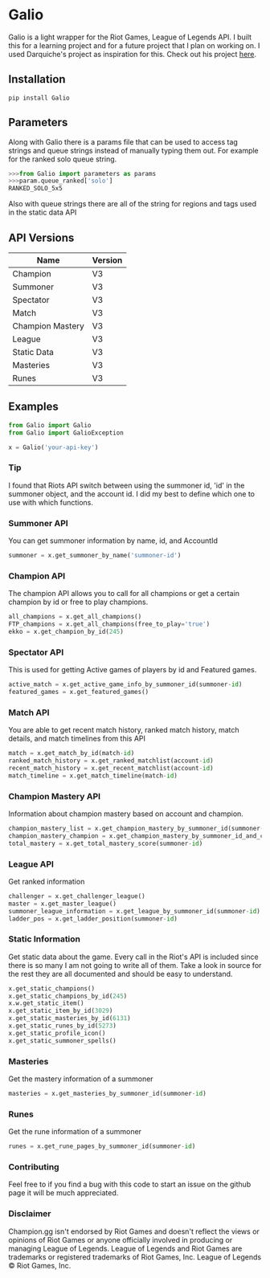 ﻿# Galio
Galio is a light wrapper for the Riot Games, League of Legends API. I built this for a learning project and for a future
 project that I plan on working on. I used Darquiche's project as inspiration for this. 
 Check out his project [here](https://github.com/Darquiche/Riot-Observer).

## Installation
```
pip install Galio
```
## Parameters
Along with Galio there is a params file that can be used to access tag 
strings and queue strings instead of manually typing them out. For 
example for the ranked solo queue string. 
```python
>>>from Galio import parameters as params
>>>param.queue_ranked['solo']
RANKED_SOLO_5x5
```
Also with queue strings there are all of the string for regions and tags used in the static data API
## API Versions
| Name | Version |
--- | --- 
Champion | V3
Summoner | V3
Spectator | V3
Match | V3
Champion Mastery | V3
League | V3
Static Data | V3 
Masteries | V3
Runes | V3

## Examples
```python
from Galio import Galio
from Galio import GalioException

x = Galio('your-api-key')
```
### Tip
I found that Riots API switch between using the summoner id, 'id' in the summoner object, and the account id. I did my best to define which one to use with which functions. 
### Summoner API
You can get summoner information by name, id, and AccountId
```python
summoner = x.get_summoner_by_name('summoner-id')
```
### Champion API
The champion API allows you to call for all champions or get a certain champion by id or free to play champions.
```python
all_champions = x.get_all_champions()
FTP_champions = x.get_all_champions(free_to_play='true')
ekko = x.get_champion_by_id(245)
```
### Spectator API
This is used for getting Active games of players by id and Featured games. 
```python
active_match = x.get_active_game_info_by_summoner_id(summoner-id)
featured_games = x.get_featured_games()
```
### Match API
You are able to get recent match history, ranked match history, match details, and match timelines from this API
```python
match = x.get_match_by_id(match-id)
ranked_match_history = x.get_ranked_matchlist(account-id)
recent_match_history = x.get_recent_matchlist(account-id)
match_timeline = x.get_match_timeline(match-id)
```
### Champion Mastery API
Information about champion mastery based on account and champion.
```python
champion_mastery_list = x.get_champion_mastery_by_summoner_id(summoner-id)
champion_mastery_champion = x.get_champion_mastery_by_summoner_id_and_champion_id(summoner-id, champion-id)
total_mastery = x.get_total_mastery_score(summoner-id)
```
### League API
Get ranked information
```python
challenger = x.get_challenger_league()
master = x.get_master_league()
summoner_league_information = x.get_league_by_summoner_id(summoner-id)
ladder_pos = x.get_ladder_position(summoner-id)
```
### Static Information
Get static data about the game. Every call in the Riot's API is included since there is so many I am not going to write all of them.
 Take a look in source for the rest they are all documented and should
 be easy to understand. 
```python
x.get_static_champions()
x.get_static_champions_by_id(245)
x.w.get_static_item()
x.get_static_item_by_id(3029)
x.get_static_masteries_by_id(6131)
x.get_static_runes_by_id(5273)
x.get_static_profile_icon()
x.get_static_summoner_spells()
```
### Masteries
Get the mastery information of a summoner
```python
masteries = x.get_masteries_by_summoner_id(summoner-id)
```
### Runes
Get the rune information of a summoner
```python
runes = x.get_rune_pages_by_summoner_id(summoner-id)
```

### Contributing
Feel free to if you find a bug with this code to start an issue on the github page it will be much appreciated. 

### Disclaimer
Champion.gg isn't endorsed by Riot Games and doesn't reflect the views or opinions of Riot Games or anyone officially involved in producing or managing League of Legends. League of Legends and Riot Games are trademarks or registered trademarks of Riot Games, Inc. League of Legends © Riot Games, Inc. 